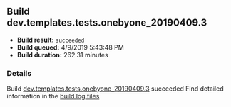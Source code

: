 ## Build dev.templates.tests.onebyone_20190409.3
- **Build result:** `succeeded`
- **Build queued:** 4/9/2019 5:43:48 PM
- **Build duration:** 262.31 minutes
### Details
Build [dev.templates.tests.onebyone_20190409.3](https://winappstudio.visualstudio.com/web/build.aspx?pcguid=a4ef43be-68ce-4195-a619-079b4d9834c2&builduri=vstfs%3a%2f%2f%2fBuild%2fBuild%2f27540) succeeded
Find detailed information in the [build log files](https://uwpctdiags.blob.core.windows.net/buildlogs/dev.templates.tests.onebyone_20190409.3_logs.zip)
